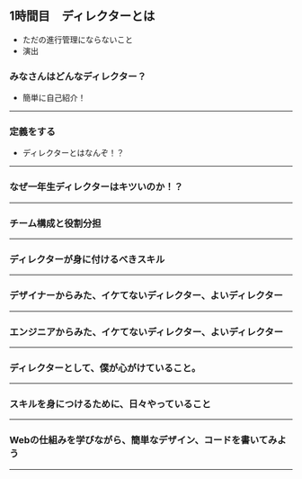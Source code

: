## 1時間目　ディレクターとは

- ただの進行管理にならないこと
- 演出


### みなさんはどんなディレクター？

- 簡単に自己紹介！

---

### 定義をする
- ディレクターとはなんぞ！？


---

### なぜ一年生ディレクターはキツいのか！？

---

### チーム構成と役割分担


---

### ディレクターが身に付けるべきスキル

---

### デザイナーからみた、イケてないディレクター、よいディレクター

---

### エンジニアからみた、イケてないディレクター、よいディレクター

---

### ディレクターとして、僕が心がけていること。

---

### スキルを身につけるために、日々やっていること

---

### Webの仕組みを学びながら、簡単なデザイン、コードを書いてみよう


---


